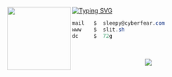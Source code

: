 [![Typing SVG](https://readme-typing-svg.herokuapp.com?font=Courier+New&color=79c0ff&lines=carve+%7C+berlin)](https://git.io/typing-svg)
<img align="left" src="https://i.pinimg.com/474x/d3/09/65/d30965e9aa256f98edf7f0157e14be97.jpg" width="147"/> 
```csharp
mail   $  sleepy@cyberfear.com
www    $  slit.sh
dc     $  72g
```
&zwnj; 
&zwnj; 
<div align="center">
  <img src="https://moe-counter.glitch.me/get/@:forgivings?theme=gelbooru">
</div>
